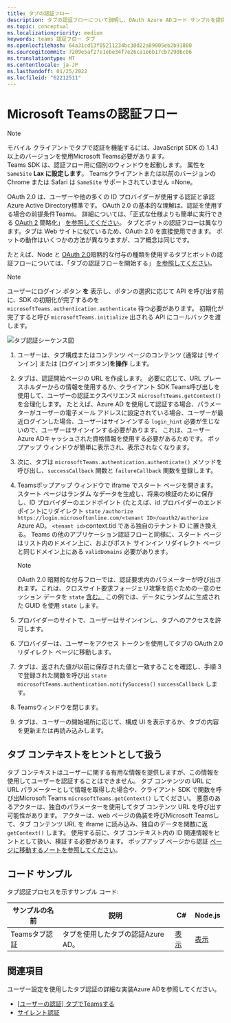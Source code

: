 ```yaml
---
title: タブの認証フロー
description: タブの認証フローについて説明し、OAuth Azure ADコード サンプルを提供します。
ms.topic: conceptual
ms.localizationpriority: medium
keywords: teams 認証フロー タブ
ms.openlocfilehash: 64a31cd13f05211234bc30d22a89005eb2b91880
ms.sourcegitcommit: 7209e5af27e1ebe34f7e26ca1e6b17cb7290bc06
ms.translationtype: MT
ms.contentlocale: ja-JP
ms.lasthandoff: 01/25/2022
ms.locfileid: "62212511"
---
```

# <a name="microsoft-teams-authentication-flow-for-tabs"></a>Microsoft Teamsの認証フロー

> [!NOTE]
> モバイル クライアントでタブで認証を機能するには、JavaScript SDK の 1.4.1 以上のバージョンを使用Microsoft Teams必要があります。  
> Teams SDK は、認証フロー用に個別のウィンドウを起動します。 属性を `SameSite` **Lax に設定します**。 Teamsクライアントまたは以前のバージョンの Chrome または Safari は `SameSite` サポートされていません =None。

OAuth 2.0 は、ユーザーや他の多くの ID プロバイダーが使用する認証と承認Azure Active Directory標準です。 OAuth 2.0 の基本的な理解は、認証を使用する場合の前提条件Teams。 詳細については、「正式な仕様よりも簡単に実行できる [OAuth 2](https://aaronparecki.com/oauth-2-simplified/) 簡略化」 [を参照してください](https://oauth.net/2/)。 タブとボットの認証フローは異なります。タブは Web サイトに似ているため、OAuth 2.0 を直接使用できます。 ボットの動作はいくつかの方法が異なりますが、コア概念は同じです。

たとえば、Node と [OAuth 2.0](https://oauth.net/2/grant-types/implicit/)暗黙的な付与の種類を使用するタブとボットの認証フローについては、「タブの認証フローを開始する」 [を参照してください](~/tabs/how-to/authentication/auth-tab-aad.md#initiate-authentication-flow)。

> [!NOTE]
> ユーザーにログイン ボタン **を** 表示し、ボタンの選択に応じて API を呼び出す前に、SDK の初期化が完了するのを `microsoftTeams.authentication.authenticate` 待つ必要があります。 初期化が完了すると呼び `microsoftTeams.initialize` 出される API にコールバックを渡します。

![タブ認証シーケンス図](~/assets/images/authentication/tab_auth_sequence_diagram.png)

1. ユーザーは、タブ構成またはコンテンツ ページのコンテンツ (通常は [サインイン] または [ログイン] ボタン)**を操作** します。
2. タブは、認証開始ページの URL を作成します。 必要に応じて、URL プレースホルダーからの情報を使用するか、クライアント SDK Teams呼び出しを使用して、ユーザーの認証エクスペリエンス `microsoftTeams.getContext()` を合理化します。 たとえば、Azure AD を使用して認証する場合、パラメーターがユーザーの電子メール アドレスに設定されている場合、ユーザーが最近ログインした場合、ユーザーはサインインする `login_hint` 必要が生じないので、ユーザーはサインインする必要があります。 これは、ユーザー Azure ADキャッシュされた資格情報を使用する必要があるためです。 ポップアップ ウィンドウが簡単に表示され、表示されなくなります。
3. 次に、タブは `microsoftTeams.authentication.authenticate()` メソッドを呼び出し、`successCallback` 関数と `failureCallback` 関数を登録します。
4. Teamsポップアップ ウィンドウで iframe でスタート ページを開きます。 スタート ページはランダム なデータを生成し、将来の検証のために保存し、ID プロバイダーのエンドポイント (たとえば、id プロバイダーのエンドポイントにリダイレクト `state` `/authorize` `https://login.microsoftonline.com/<tenant ID>/oauth2/authorize` Azure AD。 `<tenant id>`context.tid である独自のテナント ID に置き換える。
Teams の他のアプリケーション認証フローと同様に、スタート ページはリスト内のドメイン上に、およびポスト サインイン リダイレクト ページと同じドメイン上にある `validDomains` 必要があります。

    > [!NOTE]
    > OAuth 2.0 暗黙的な付与フローでは、認証要求内のパラメーターが呼び出されます。これは、クロスサイト要求フォージェリ攻撃を防ぐための一意のセッション データを `state` [含む。](https://en.wikipedia.org/wiki/Cross-site_request_forgery) この例では、データにランダムに生成された GUID を使用 `state` します。

5. プロバイダーのサイトで、ユーザーはサインインし、タブへのアクセスを許可します。
6. プロバイダーは、ユーザーをアクセス トークンを使用してタブの OAuth 2.0 リダイレクト ページに移動します。
7. タブは、返された値が以前に保存された値と一致することを確認し、手順 3 で登録された関数を呼び出 `state` `microsoftTeams.authentication.notifySuccess()` `successCallback` します。
8. Teamsウィンドウを閉じます。
9. タブは、ユーザーの開始場所に応じて、構成 UI を表示するか、タブの内容を更新または再読み込みします。

## <a name="treat-tab-context-as-hints"></a>タブ コンテキストをヒントとして扱う

タブ コンテキストはユーザーに関する有用な情報を提供しますが、この情報を使用してユーザーを認証することはできません。 タブ コンテンツの URL に URL パラメーターとして情報を取得した場合や、クライアント SDK で関数を呼び出Microsoft Teams `microsoftTeams.getContext()` してください。 悪意のあるアクターは、独自のパラメーターを使用してタブ コンテンツ URL を呼び出す可能性があります。 アクターは、web ページの偽装を呼びMicrosoft Teamsして、タブ コンテンツ URL を iframe に読み込み、独自のデータを関数に返 `getContext()` します。 使用する前に、タブ コンテキスト内の ID 関連情報をヒントとして扱い、検証する必要があります。 ポップアップ ページから認証 [ページに移動するノートを参照してください](~/tabs/how-to/authentication/auth-tab-aad.md#navigate-to-the-authorization-page-from-your-pop-up-page)。

## <a name="code-sample"></a>コード サンプル

タブ認証プロセスを示すサンプル コード:

| **サンプルの名前** | **説明** | **C#** | **Node.js** |
|-----------------|-----------------|-------------|------------|
| Teamsタブ認証 | タブを使用したタブの認証Azure AD。 | [表示](https://github.com/OfficeDev/Microsoft-Teams-Samples/tree/main/samples/app-complete-sample/csharp) | [表示](https://github.com/OfficeDev/Microsoft-Teams-Samples/tree/main/samples/app-complete-sample/nodejs) |

## <a name="see-also"></a>関連項目

ユーザー設定を使用したタブ認証の詳細な実装Azure ADを参照してください。

* [[ユーザーの認証] タブでTeamsする](~/tabs/how-to/authentication/auth-tab-AAD.md)
* [サイレント認証](~/tabs/how-to/authentication/auth-silent-AAD.md)
